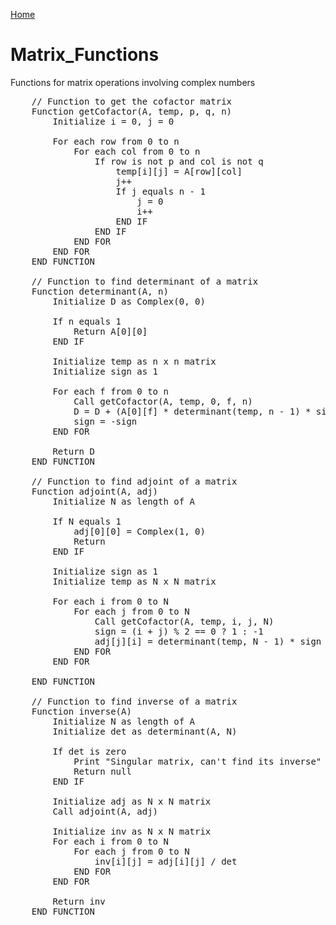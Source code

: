 [Home](./README.md)

# Matrix_Functions

Functions for matrix operations involving complex numbers

<pre>
    // Function to get the cofactor matrix
    Function getCofactor(A, temp, p, q, n) 
        Initialize i = 0, j = 0
        
        For each row from 0 to n
            For each col from 0 to n
                If row is not p and col is not q
                    temp[i][j] = A[row][col]
                    j++
                    If j equals n - 1
                        j = 0
                        i++
                    END IF
                END IF
            END FOR
        END FOR
    END FUNCTION

    // Function to find determinant of a matrix
    Function determinant(A, n) 
        Initialize D as Complex(0, 0)
        
        If n equals 1
            Return A[0][0]
        END IF
        
        Initialize temp as n x n matrix
        Initialize sign as 1
        
        For each f from 0 to n
            Call getCofactor(A, temp, 0, f, n)
            D = D + (A[0][f] * determinant(temp, n - 1) * sign)
            sign = -sign
        END FOR
        
        Return D
    END FUNCTION

    // Function to find adjoint of a matrix
    Function adjoint(A, adj) 
        Initialize N as length of A
        
        If N equals 1
            adj[0][0] = Complex(1, 0)
            Return
        END IF
        
        Initialize sign as 1
        Initialize temp as N x N matrix
        
        For each i from 0 to N
            For each j from 0 to N
                Call getCofactor(A, temp, i, j, N)
                sign = (i + j) % 2 == 0 ? 1 : -1
                adj[j][i] = determinant(temp, N - 1) * sign
            END FOR
        END FOR

    END FUNCTION

    // Function to find inverse of a matrix
    Function inverse(A) 
        Initialize N as length of A
        Initialize det as determinant(A, N)
        
        If det is zero
            Print "Singular matrix, can't find its inverse"
            Return null
        END IF
        
        Initialize adj as N x N matrix
        Call adjoint(A, adj)
        
        Initialize inv as N x N matrix
        For each i from 0 to N
            For each j from 0 to N
                inv[i][j] = adj[i][j] / det
            END FOR
        END FOR
        
        Return inv
    END FUNCTION
</pre>